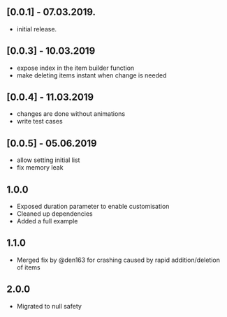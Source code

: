 ## [0.0.1] - 07.03.2019.

* initial release.

## [0.0.3] - 10.03.2019

* expose index in the item builder function
* make deleting items instant when change is needed

## [0.0.4] - 11.03.2019
* changes are done without animations
* write test cases

## [0.0.5] - 05.06.2019
* allow setting initial list
* fix memory leak

## 1.0.0
* Exposed duration parameter to enable customisation
* Cleaned up dependencies
* Added a full example

## 1.1.0
* Merged fix by @den163 for crashing caused by rapid addition/deletion of items

## 2.0.0
* Migrated to null safety